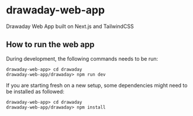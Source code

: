 # drawaday-web-app
Drawaday Web App built on Next.js and TailwindCSS


## How to run the web app

During development, the following commands needs to be run:

```
drawaday-web-app> cd drawaday
drawaday-web-app/drawaday> npm run dev
```


If you are starting fresh on a new setup, some dependencies might need to be installed as followed:

```
drawaday-web-app> cd drawaday
drawaday-web-app/drawaday> npm install
```